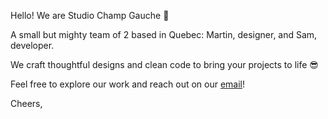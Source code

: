 Hello! We are Studio Champ Gauche 💪

A small but mighty team of 2 based in Quebec: Martin, designer, and Sam, developer.

We craft thoughtful designs and clean code to bring your projects to life 😎

Feel free to explore our work and reach out on our [email](mailto:info@studiochampgauche.com)!

Cheers,